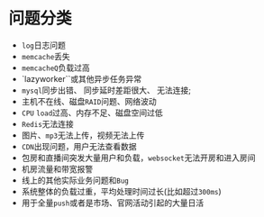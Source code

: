 问题分类
===

- `log`日志问题
- `memcache`丢失
- `memcacheQ`负载过高
- `lazyworker``或其他异步任务异常
- `mysql`同步出错、 同步延时差距很大、 无法连接;
- 主机不在线、磁盘`RAID`问题、网络波动
- `CPU` `load`过高、内存不足、磁盘空间过低
- `Redis`无法连接
- 图片、`mp3`无法上传，视频无法上传
- `CDN`出现问题，用户无法查看数据
- 包房和直播间突发大量用户和负载，`websocket`无法开房和进入房间
- 机房流量和带宽报警
- 线上的其他实际业务问题和`Bug`
- 系统整体的负载过重，平均处理时间过长(比如超过`300ms`)
- 用于全量`push`或者是市场、官网活动引起的大量日活
